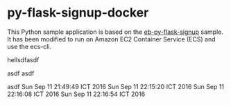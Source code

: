 # py-flask-signup-docker
This Python sample application is based on the [eb-py-flask-signup](https://github.com/awslabs/eb-py-flask-signup) sample. It has been modified to run on Amazon EC2 Container Service (ECS) and use the ecs-cli.


hellsdfasdf


asdf
asdf


asdf
Sun Sep 11 21:49:49 ICT 2016
Sun Sep 11 22:15:20 ICT 2016
Sun Sep 11 22:16:08 ICT 2016
Sun Sep 11 22:16:54 ICT 2016
